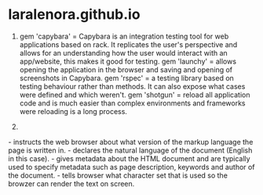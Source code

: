 # laralenora.github.io

1. gem 'capybara' = Capybara is an integration testing tool for web applications based on rack. It replicates the user's perspective and allows for an understanding how the user would interact with an app/website, this makes it good for testing.
  gem 'launchy' = allows opening the application in the browser and saving and opening of screenshots in Capybara.
  gem 'rspec' = a testing library based on testing behaviour rather than methods. It can also expose what cases were defined and which weren't.
  gem 'shotgun' = reload all application code and is much easier than complex environments and frameworks were reloading is a long process.
  
  
  2. 
  <!doctype html> - instructs the web browser about what version of the markup language the page is written in.
  <html lang=en> - declares the natural language of the document (English in this case).
  <meta> - gives metadata about the HTML document and are typically used to specify metadata such as page description, keywords and author of the document.
  <meta charset="utf-8"> - tells  browser what character set that is used so the browzer can render the text on screen.
  <Title> - defines the title of the document and defines a title in the browser toolbar.
  <body> -  contains all the contents of an HTML document but this content is not required. 
  
  3. Assets are static things like videos and images that are non-source code resources.
